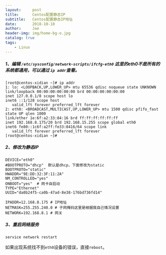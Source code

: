 ```yaml
---
layout:     post
title:      Centos配置静态IP
subtitle:   Centos配置静态IP地址
date:       2018-10-10
author:     Jae
header-img: img/home-bg-o.jpg
catalog: true
tags:
    - Linux
---
```


##### 1、编辑 ```/etc/sysconfig/network-scripts/ifcfg-eth0``` 这里的eth0不是所有的系统都通用，可以通过 ```ip addr```查看。
    [root@centos-xidian ~]# ip addr
    1: lo: <LOOPBACK,UP,LOWER_UP> mtu 65536 qdisc noqueue state UNKNOWN
    link/loopback 00:00:00:00:00:00 brd 00:00:00:00:00:00
    inet 127.0.0.1/8 scope host lo
    inet6 ::1/128 scope host
       valid_lft forever preferred_lft forever
    2: eth0: <BROADCAST,MULTICAST,UP,LOWER_UP> mtu 1500 qdisc pfifo_fast state UP qlen 1000
    link/ether 1e:6f:a2:33:84:16 brd ff:ff:ff:ff:ff:ff
    inet 192.168.8.175/20 brd 192.168.15.255 scope global eth0
    inet6 fe80::1c6f:a2ff:fe33:8416/64 scope link
       valid_lft forever preferred_lft forever
    [root@centos-xidian ~]#

##### 2、修改为静态IP
    DEVICE="eth0"
    #BOOTPROTO="dhcp"  默认是dhcp，下面修改为static
    BOOTPROTO="static"
    HWADDR="9E:DD:32:3F:11:2A"
    NM_CONTROLLED="yes"
    ONBOOT="yes"  # 网卡自启动
    TYPE="Ethernet"
    UUID="da0b24f5-ca0b-47ad-8e38-176bd736fd14"

    IPADDR=12.168.8.175 # IP地址
    NETMASK=255.255.240.0 # 子网掩码这里是根据我自己情况设置
    NETWORK=192.168.8.1 # 网关

##### 3、重启网络服务

    service network restart

如果出现系统找不到```eth0```设备的错误，直接```reboot```。
